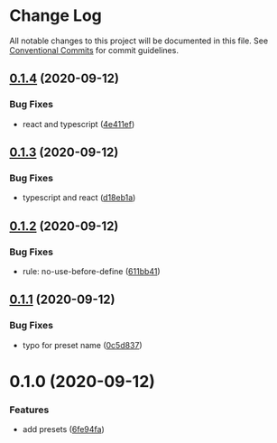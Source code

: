 # Change Log

All notable changes to this project will be documented in this file.
See [Conventional Commits](https://conventionalcommits.org) for commit guidelines.

## [0.1.4](https://github.com/ntnyq/configs/compare/@ntnyq/eslint-config-typescript@0.1.3...@ntnyq/eslint-config-typescript@0.1.4) (2020-09-12)


### Bug Fixes

* react and typescript ([4e411ef](https://github.com/ntnyq/configs/commit/4e411efc81523b47edb95bbf088d271b6eee011f))





## [0.1.3](https://github.com/ntnyq/configs/compare/@ntnyq/eslint-config-typescript@0.1.2...@ntnyq/eslint-config-typescript@0.1.3) (2020-09-12)


### Bug Fixes

* typescript and react ([d18eb1a](https://github.com/ntnyq/configs/commit/d18eb1a67ab0595372004a00a2acd6dca5c5466e))





## [0.1.2](https://github.com/ntnyq/configs/compare/@ntnyq/eslint-config-typescript@0.1.1...@ntnyq/eslint-config-typescript@0.1.2) (2020-09-12)

### Bug Fixes

- rule: no-use-before-define ([611bb41](https://github.com/ntnyq/configs/commit/611bb4135e2237318498fbae047beb0719c57f6c))

## [0.1.1](https://github.com/ntnyq/configs/compare/@ntnyq/eslint-config-typescript@0.1.0...@ntnyq/eslint-config-typescript@0.1.1) (2020-09-12)

### Bug Fixes

- typo for preset name ([0c5d837](https://github.com/ntnyq/configs/commit/0c5d83750ed9defbce88f6d484708524210902cc))

# 0.1.0 (2020-09-12)

### Features

- add presets ([6fe94fa](https://github.com/ntnyq/configs/commit/6fe94fae4ed9d80b18833c9e5a3f51f710ebda43))
